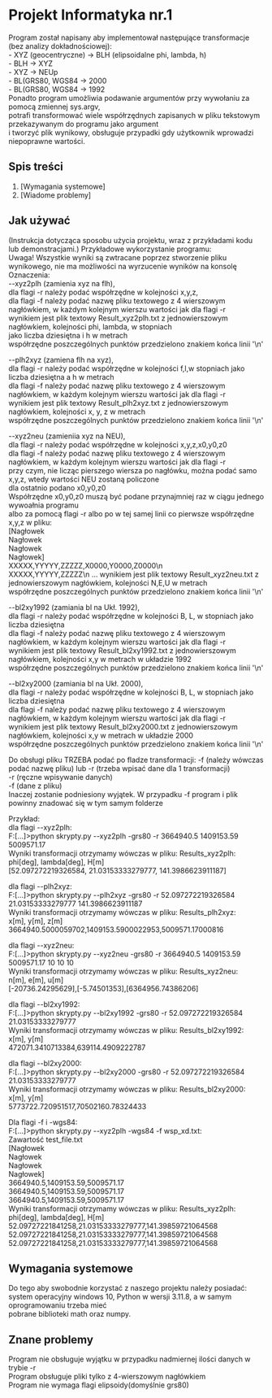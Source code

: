 # Projekt Informatyka nr.1

Program został napisany aby implementował następujące transformacje (bez analizy dokładnościowej):      
    - XYZ (geocentryczne) -> BLH (elipsoidalne phi, lambda, h)     
    - BLH -> XYZ        
    - XYZ -> NEUp      
    - BL(GRS80, WGS84 -> 2000        
    - BL(GRS80, WGS84 -> 1992    
Ponadto program umożliwia podawanie argumentów przy wywołaniu za pomocą zmiennej sys.argv,     
potrafi transformować wiele współrzędnych zapisanych w pliku tekstowym przekazywanym do programu jako argument        
i tworzyć plik wynikowy, obsługuje przypadki gdy użytkownik wprowadzi niepoprawne wartości.       

## Spis treści    


1. [Wymagania systemowe]      
2. [Wiadome problemy]       




## Jak używać    

(Instrukcja dotycząca sposobu użycia projektu, wraz z przykładami kodu lub demonstracjami.) Przykładowe wykorzystanie programu:   
Uwaga! Wszystkie wyniki są zwtracane poprzez stworzenie pliku wynikowego, nie ma  możliwości na wyrzucenie wyników na konsolę       
Oznaczenia:   
--xyz2plh (zamienia xyz na flh),    
dla flagi -r należy podać współrzędne w kolejności x,y,z,   
dla flagi -f należy podać nazwę pliku textowego z 4 wierszowym nagłówkiem, w każdym kolejnym wierszu wartości jak dla flagi -r  
wynikiem jest plik textowy Result_xyz2plh.txt z jednowierszowym nagłówkiem, kolejności phi, lambda, w stopniach      
 jako liczba dziesiętna i h w metrach    
współrzędne poszczególnych punktów przedzielono znakiem końca linii '\n'    
   
--plh2xyz (zamiena flh na xyz),   
dla flagi -r należy podać współrzędne w kolejności f,l,w stopniach jako liczba dziesiętna a h w metrach   
dla flagi -f należy podać nazwę pliku textowego z 4 wierszowym nagłówkiem, w każdym kolejnym wierszu  wartości jak dla flagi -r  
wynikiem jest plik textowy Result_plh2xyz.txt z jednowierszowym nagłówkiem, kolejności x, y, z w metrach    
współrzędne poszczególnych punktów przedzielono znakiem końca linii '\n'    
    
--xyz2neu (zamieniia xyz na NEU),    
dla flagi -r należy podać współrzędne w kolejności x,y,z,x0,y0,z0   
dla flagi -f należy podać nazwę pliku textowego z 4 wierszowym nagłówkiem, w każdym kolejnym wierszu  wartości jak dla flagi -r   
przy czym, nie licząc pierszego wiersza po nagłówku, można podać samo x,y,z, wtedy wartości NEU zostaną policzone   
dla ostatnio podano x0,y0,z0    
Współrzędne x0,y0,z0 muszą być podane przynajmniej raz w ciągu jednego wywoałnia programu  
albo za pomocą flagi -r albo po w tej samej linii co pierwsze współrzędne x,y,z w pliku:  
[Nagłowek     
Nagłowek   
Nagłowek     
Nagłowek]    
XXXXX,YYYYY,ZZZZZ,X0000,Y0000,Z0000\n   
XXXXX,YYYYY,ZZZZZ\n ...
wynikiem jest plik textowy Result_xyz2neu.txt z jednowierszowym nagłówkiem, kolejności N,E,U w metrach  	   
współrzędne poszczególnych punktów przedzielono znakiem końca linii '\n'   
    
--bl2xy1992 (zamiania bl na Ukł. 1992),   
dla flagi -r należy podać współrzędne w kolejności B, L, w stopniach jako liczba dziesiętna  
dla flagi -f należy podać nazwę pliku textowego z 4 wierszowym nagłówkiem, w każdym kolejnym wierszu  wartości jak dla flagi -r  
wynikiem jest plik textowy Result_bl2xy1992.txt z jednowierszowym nagłówkiem, kolejności x,y w metrach w układzie 1992  
współrzędne poszczególnych punktów przedzielono znakiem końca linii '\n'   
   
  
--bl2xy2000 (zamiania bl na Ukł. 2000),  
dla flagi -r należy podać współrzędne w kolejności B, L, w stopniach jako liczba dziesiętna  
dla flagi -f należy podać nazwę pliku textowego z 4 wierszowym nagłówkiem, w każdym kolejnym wierszu  wartości jak dla flagi -r  
wynikiem jest plik textowy Result_bl2xy2000.txt z jednowierszowym nagłówkiem, kolejności x,y w metrach w układzie 2000  
współrzędne poszczególnych punktów przedzielono znakiem końca linii '\n'   
     
  
Do obsługi pliku TRZEBA podać po fladze transformacji: -f (należy wówczas podać nazwę pliku) lub -r (trzeba wpisać dane dla 1 transformacji)       
	-r (ręczne wpisywanie danych)    
	-f (dane z pliku)    
 Inaczej zostanie podniesiony wyjątek.
 W przypadku -f program i plik powinny znadować się w tym samym folderze 

Przykład:   
dla flagi --xyz2plh:     
F:\[...]>python skrypty.py --xyz2plh -grs80 -r 3664940.5 1409153.59 5009571.17    
Wyniki transformacji otrzymamy wówczas w pliku: Results_xyz2plh:    
phi[deg],        lambda[deg],          H[m]      
[52.097272219326584, 21.03153333279777, 141.3986623911187]       
  
dla flagi --plh2xyz:      
F:\[...]>python skrypty.py --plh2xyz -grs80 -r 52.097272219326584 21.03153333279777 141.3986623911187    
Wyniki transformacji otrzymamy wówczas w pliku: Results_plh2xyz:     
x[m],        y[m],          z[m]     
3664940.5000059702,1409153.5900022953,5009571.17000816        
  
dla flagi --xyz2neu:      
F:\[...]>python skrypty.py --xyz2neu -grs80 -r 3664940.5 1409153.59 5009571.17 10 10 10        
Wyniki transformacji otrzymamy wówczas w pliku: Results_xyz2neu:      
n[m],        e[m],          u[m]    
[-20736.24295629],[-5.74501353],[6364956.74386206]  
  
dla flagi --bl2xy1992:       
F:\[...]>python skrypty.py --bl2xy1992 -grs80 -r 52.097272219326584 21.03153333279777  
Wyniki transformacji otrzymamy wówczas w pliku: Results_bl2xy1992:     
x[m],        y[m]    
472071.3410713384,639114.4909222787     
  
dla flagi --bl2xy2000:    
F:\[...]>python skrypty.py --bl2xy2000 -grs80 -r 52.097272219326584 21.03153333279777   
Wyniki transformacji otrzymamy wówczas w pliku: Results_bl2xy2000:       
x[m],        y[m]    
5773722.720951517,70502160.78324433    
  
Dla flagi -f i -wgs84:  
F:[...]>python skrypty.py --xyz2plh -wgs84 -f wsp_xd.txt:  
Zawartość test_file.txt  
[Nagłowek    
Nagłowek   
Nagłowek    
Nagłowek]    
3664940.5,1409153.59,5009571.17  
3664940.5,1409153.59,5009571.17      
3664940.5,1409153.59,5009571.17     
Wyniki transformacji otrzymamy wówczas w pliku: Results_xyz2plh:     
phi[deg],        lambda[deg],          H[m]  
52.09727221841258,21.03153333279777,141.39859721064568  
52.09727221841258,21.03153333279777,141.39859721064568  
52.09727221841258,21.03153333279777,141.39859721064568  
   
## Wymagania systemowe       
  
Do tego aby swobodnie korzystać z naszego projektu należy posiadać: system operacyjny windows 10, Python w wersji 3.11.8, a w samym oprogramowaniu trzeba mieć  
 pobrane biblioteki math oraz numpy.     
  
## Znane problemy     
Program nie obsługuje wyjątku w przypadku nadmiernej ilości danych w trybie -r     
Program obsługuje pliki tylko z 4-wierszowym nagłówkiem     
Program nie wymaga flagi elipsoidy(domyślnie grs80)    
    


